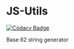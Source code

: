 # JS-Utils
[![Codacy Badge](https://api.codacy.com/project/badge/Grade/40b37a719fd14aee87f5059fc9fc8d4d)](https://app.codacy.com/app/donprolad/Utils?utm_source=github.com&utm_medium=referral&utm_content=donprolad/Utils&utm_campaign=Badge_Grade_Settings)

Base 62 string generator
